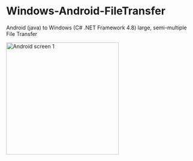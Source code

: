 # Windows-Android-FileTransfer
Android (java) to Windows (C# .NET Framework 4.8) large, semi-multiple File Transfer

<img src="https://tomecki.studio/wp-content/uploads/2022/06/android-screen1-2.jpeg" width="300" alt="Android screen 1" />

